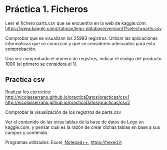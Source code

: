 # Práctica 1. Ficheros 
Leer el fichero parts.csv que se encuentra en la web de kaggle.com:  
<https://www.kaggle.com/rtatman/lego-database/version/1?select=parts.csv>

Comprobar que se visualizan los 25993 registros. Utilizar las aplicaciones informáticas que se conozcan y que se consideren adecuados para esta comprobación.

Una vez comprobado el número de registros, indicar el código del producto 1000 (el primero se considera el 1).

## Practica csv
Realizar los ejercicios:  
<http://nicolasserrano.github.io/practicaDatos/practicas/csv1>  
<http://nicolasserrano.github.io/practicaDatos/practicas/csv2>

Comprobar la visualización de los registros de parts.csv

Ver el contenido de las otras tablas de la base de datos de Lego en kaggle.com, y pensar cual es la razón de crear dichas tablas en base a sus campos y contenido.

Programas utilizados: Excel, [Notepad++](https://notepad-plus-plus.org/), <https://hexed.it>

